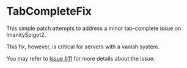 # TabCompleteFix
This simple patch attempts to address a minor tab-complete issue on ImanitySpigot2. <p>
This fix, however, is critical for servers with a vanish system. <p>
You may refer to [Issue #11](https://github.com/Imanity-Software/ImanitySpigot2-Issues/issues/11) for more details about the issue.
